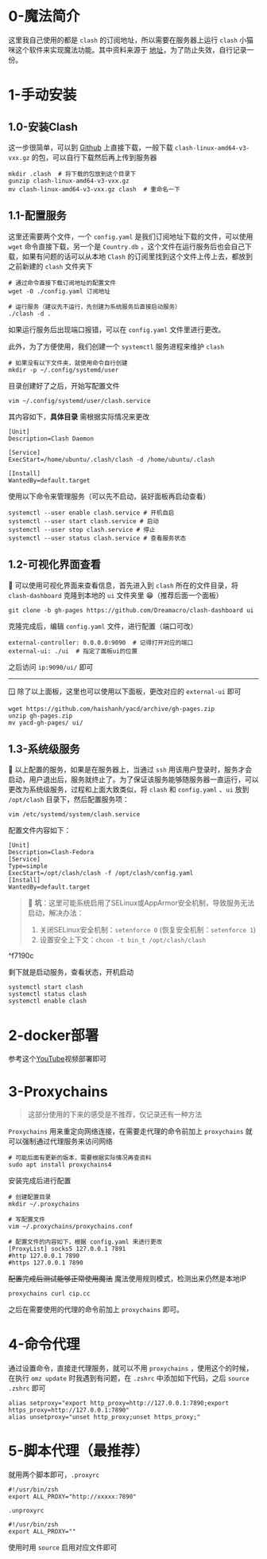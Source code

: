 # 0-魔法简介

这里我自己使用的都是 `clash` 的订阅地址，所以需要在服务器上运行 `clash` 小猫咪这个软件来实现魔法功能。其中资料来源于 [地址](https://cloud.tencent.com/developer/article/2173567)，为了防止失效，自行记录一份。

# 1-手动安装
## 1.0-安装Clash

这一步很简单，可以到 [Github](https://github.com/Dreamacro/clash/releases/) 上直接下载，一般下载 `clash-linux-amd64-v3-vxx.gz` 的包，可以自行下载然后再上传到服务器

```shell
mkdir .clash  # 将下载的包放到这个目录下
gunzip clash-linux-amd64-v3-vxx.gz
mv clash-linux-amd64-v3-vxx.gz clash  # 重命名一下
```

## 1.1-配置服务

这里还需要两个文件，一个 `config.yaml` 是我们订阅地址下载的文件，可以使用 `wget` 命令直接下载，另一个是 `Country.db` ，这个文件在运行服务后也会自己下载，如果有问题的话可以从本地 `Clash` 的订阅里找到这个文件上传上去，都放到之前新建的 `clash` 文件夹下

```shell
# 通过命令直接下载订阅地址的配置文件
wget -O ./config.yaml 订阅地址

# 运行服务（建议先不运行，先创建为系统服务后直接启动服务）
./clash -d .
```

如果运行服务后出现端口报错，可以在 `config.yaml` 文件里进行更改。

此外，为了方便使用，我们创建一个 `systemctl` 服务进程来维护 `clash` 

```shell
# 如果没有以下文件夹，就使用命令自行创建
mkdir -p ~/.config/systemd/user
```

目录创建好了之后，开始写配置文件

```shell
vim ~/.config/systemd/user/clash.service
```

其内容如下，**具体目录** 需根据实际情况来更改

```
[Unit]
Description=Clash Daemon

[Service]
ExecStart=/home/ubuntu/.clash/clash -d /home/ubuntu/.clash

[Install]
WantedBy=default.target
```

使用以下命令来管理服务（可以先不启动，装好面板再启动查看）

```shell
systemctl --user enable clash.service # 开机自启
systemctl --user start clash.service # 启动
systemctl --user stop clash.service # 停止
systemctl --user status clash.service # 查看服务状态
```

## 1.2-可视化界面查看

📌 可以使用可视化界面来查看信息，首先进入到 `clash` 所在的文件目录，将 `clash-dashboard` 克隆到本地的 `ui` 文件夹里 😁（推荐后面一个面板）

```shell
git clone -b gh-pages https://github.com/Dreamacro/clash-dashboard ui
```

克隆完成后，编辑 `config.yaml` 文件，进行配置（端口可改）

```text
external-controller: 0.0.0.0:9090  # 记得打开对应的端口
external-ui: ./ui  # 指定了面板ui的位置
```

之后访问 `ip:9090/ui/` 即可

---

🪟 除了以上面板，这里也可以使用以下面板，更改对应的 `external-ui` 即可

```shell
wget https://github.com/haishanh/yacd/archive/gh-pages.zip
unzip gh-pages.zip
mv yacd-gh-pages/ ui/
```

## 1.3-系统级服务

🌟 以上配置的服务，如果是在服务器上，当通过 `ssh` 用该用户登录时，服务才会启动，用户退出后，服务就终止了。为了保证该服务能够随服务器一直运行，可以更改为系统级服务，过程和上面大致类似，将 `clash` 和 `config.yaml` 、`ui` 放到 `/opt/clash` 目录下，然后配置服务项：

```shell
vim /etc/systemd/system/clash.service
```

配置文件内容如下：

```shell
[Unit]
Description=Clash-Fedora
[Service]
Type=simple
ExecStart=/opt/clash/clash -f /opt/clash/config.yaml
[Install]
WantedBy=default.target
```

> 🚨 **坑**：这里可能系统启用了SELinux或AppArmor安全机制，导致服务无法启动，解决办法：
> 1. 关闭SELinux安全机制：`setenforce 0` (恢复安全机制：`setenforce 1`)
> 2. 设置安全上下文：`chcon -t bin_t /opt/clash/clash`

^f7190c

剩下就是启动服务，查看状态，开机启动

```shell
systemctl start clash
systemctl status clash
systemctl enable clash
```

# 2-docker部署

参考这个[YouTube](https://www.youtube.com/watch?v=WQY5QIVYT0s)视频部署即可

# 3-Proxychains

> 这部分使用的下来的感受是不推荐，仅记录还有一种方法

`Proxychains` 用来重定向网络连接，在需要走代理的命令前加上 `proxychains` 就可以强制通过代理服务来访问网络

```shell
# 可能后面有更新的版本，需要根据实际情况再查资料
sudo apt install proxychains4
```

安装完成后进行配置

```shell
# 创建配置目录
mkdir ~/.proxychains

# 写配置文件
vim ~/.proxychains/proxychains.conf

# 配置文件的内容如下，根据 config.yaml 来进行更改
[ProxyList] socks5 127.0.0.1 7891
#http 127.0.0.1 7890
#https 127.0.0.1 7890
```

~~配置完成后测试能够正常使用魔法~~ 魔法使用规则模式，检测出来仍然是本地IP

```shell
proxychains curl cip.cc
```

之后在需要使用的代理的命令前加上 `proxychains` 即可。

# 4-命令代理

通过设置命令，直接走代理服务，就可以不用 `proxychains` ，使用这个的时候，在执行 `omz update` 时我遇到有问题，在 `.zshrc` 中添加如下代码，之后 `source .zshrc` 即可

```shell
alias setproxy="export http_proxy=http://127.0.0.1:7890;export https_proxy=http://127.0.0.1:7890"
alias unsetproxy="unset http_proxy;unset https_proxy;"
```

# 5-脚本代理（最推荐）

就用两个脚本即可，`.proxyrc`

```shell
#!/usr/bin/zsh
export ALL_PROXY="http://xxxxx:7890"
```

`.unproxyrc`

```shell
#!/usr/bin/zsh
export ALL_PROXY=""
```

使用时用 `source` 启用对应文件即可

